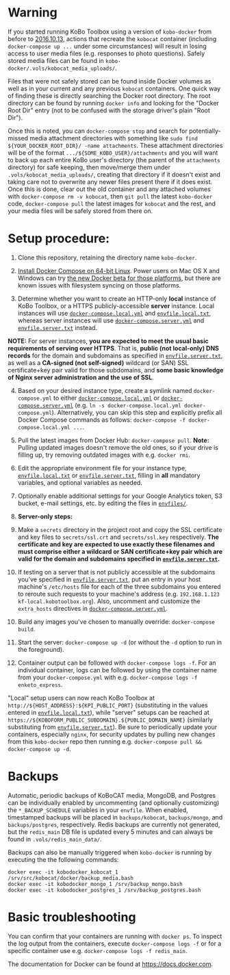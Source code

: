 # Warning
If you started running KoBo Toolbox using a version of `kobo-docker` from before to [2016.10.13](https://github.com/kobotoolbox/kobo-docker/commit/316b1464c86e2c447ca88c10d383662b4f2e4ac6), actions that recreate the `kobocat` container (including `docker-compose up ...` under some circumstances) will result in losing access to user media files (e.g. responses to photo questions). Safely stored media files can be found in `kobo-docker/.vols/kobocat_media_uploads/`.

Files that were not safely stored can be found inside Docker volumes as well as in your current and any previous `kobocat` containers. One quick way of finding these is directly searching the Docker root directory. The root directory can be found by running `docker info` and looking for the "Docker Root Dir" entry (not to be confused with the storage driver's plain "Root Dir").

Once this is noted, you can `docker-compose stop` and search for potentially-missed media attachment directories with something like `sudo find ${YOUR_DOCKER_ROOT_DIR}/ -name attachments`. These attachment directories will be of the format `.../${SOME_KOBO_USER}/attachments` and you will want to back up each entire KoBo user's directory (the parent of the `attachments` directory) for safe keeping, then move/merge them under `.vols/kobocat_media_uploads/`, creating that directory if it doesn't exist and taking care not to overwrite any newer files present there if it does exist. Once this is done, clear out the old container and any attached volumes with `docker-compose rm -v kobocat`, then `git pull` the latest `kobo-docker` code, `docker-compose pull` the latest images for `kobocat` and the rest, and your media files will be safely stored from there on.

# Setup procedure:
1. Clone this repository, retaining the directory name `kobo-docker`.

2. [Install Docker Compose on 64-bit Linux](https://docs.docker.com/compose/install/). Power users on Mac OS X and Windows can try [the new Docker beta for those platforms](https://blog.docker.com/2016/03/docker-for-mac-windows-beta/), but there are known issues with filesystem syncing on those platforms.

3. Determine whether you want to create an HTTP-only **local** instance of KoBo Toolbox, or a HTTPS publicly-accessible **server** instance. Local instances will use [`docker-compose.local.yml`](./docker-compose.local.yml) and [`envfile.local.txt`](./envfile.local.txt), whereas server instances will use [`docker-compose.server.yml`](./docker-compose.server.yml) and [`envfile.server.txt`](./envfile.server.txt) instead.

**NOTE:** For server instances, **you are expected to meet the usual basic requirements of serving over HTTPS**. That is, **public (not local-only) DNS records** for the domain and subdomains as specified in [`envfile.server.txt`](./envfile.server.txt), as well as a **CA-signed (not self-signed)** wildcard (or SAN) SSL certificate+key pair valid for those subdomains, and **some basic knowledge of Nginx server administration and the use of SSL**.

4. Based on your desired instance type, create a symlink named `docker-compose.yml` to either [`docker-compose.local.yml`](./docker-compose.local.yml) or [`docker-compose.server.yml`](./docker-compose.server.yml) (e.g. `ln -s docker-compose.local.yml docker-compose.yml`). Alternatively, you can skip this step and explicitly prefix all Docker Compose commands as follows: `docker-compose -f docker-compose.local.yml ...`.

5. Pull the latest images from Docker Hub: `docker-compose pull`. **Note:** Pulling updated images doesn't remove the old ones, so if your drive is filling up, try removing outdated images with e.g. `docker rmi`.

6. Edit the appropriate environment file for your instance type, [`envfile.local.txt`](./envfile.local.txt) or [`envfile.server.txt`](./envfile.server.txt), filling in **all** mandatory variables, and optional variables as needed.

8. Optionally enable additional settings for your Google Analytics token, S3 bucket, e-mail settings, etc. by editing the files in [`envfiles/`](./envfiles).

9. **Server-only steps:**
  1. Make a `secrets` directory in the project root and copy the SSL certificate and key files to `secrets/ssl.crt` and `secrets/ssl.key` respectively. **The certificate and key are expected to use exactly these filenames and must comprise either a wildcard or SAN certificate+key pair which are valid for the domain and subdomains specified in [`envfile.server.txt`](./envfile.server.txt).**

  2. If testing on a server that is not publicly accessible at the subdomains you've specified in [`envfile.server.txt`](./envfile.server.txt), put an entry in your host machine's `/etc/hosts` file for each of the three subdomains you entered to reroute such requests to your machine's address (e.g. `192.168.1.123 kf-local.kobotoolbox.org`). Also, uncomment and customize the `extra_hosts` directives in [`docker-compose.server.yml`](./docker-compose.server.yml).
<!-- 8. Optionally stop and clear previously built `kobo-docker` containers: `docker-compose stop; docker-compose rm`. -->
<!-- 9. Optionally clear persisted files (e.g. the Postgres database) from previous runs, **taking care that you are in the `kobo-docker` directory**: `sudo rm -rf .vols/ log/`. -->

10. Build any images you've chosen to manually override: `docker-compose build`.

11. Start the server: `docker-compose up -d` (or without the `-d` option to run in the foreground).

12. Container output can be followed with `docker-compose logs -f`. For an individual container, logs can be followed by using the container name from your `docker-compose.yml` with e.g. `docker-compose logs -f enketo_express`.

"Local" setup users can now reach KoBo Toolbox at `http://${HOST_ADDRESS}:${KPI_PUBLIC_PORT}` (substituting in the values entered in [`envfile.local.txt`](./envfile.local.txt)), while "server" setups can be reached at `https://${KOBOFORM_PUBLIC_SUBDOMAIN}.${PUBLIC_DOMAIN_NAME}` (similarly substituting from [`envfile.server.txt`](./envfile.server.txt)). Be sure to periodically update your containers, especially `nginx`, for security updates by pulling new changes from this `kobo-docker` repo then running e.g. `docker-compose pull && docker-compose up -d`.

# Backups
Automatic, periodic backups of KoBoCAT media, MongoDB, and Postgres can be individually enabled by uncommenting (and optionally customizing) the `*_BACKUP_SCHEDULE` variables in your `envfile`. When enabled, timestamped backups will be placed in `backups/kobocat`, `backups/mongo`, and `backups/postgres`, respectively. Redis backups are currently not generated, but the `redis_main` DB file is updated every 5 minutes and can always be found in `.vols/redis_main_data/`.

Backups can also be manually triggered when `kobo-docker` is running by executing the the following commands:
```
docker exec -it kobodocker_kobocat_1 /srv/src/kobocat/docker/backup_media.bash
docker exec -it kobodocker_mongo_1 /srv/backup_mongo.bash
docker exec -it kobodocker_postgres_1 /srv/backup_postgres.bash
```

# Basic troubleshooting
You can confirm that your containers are running with `docker ps`. To inspect the log output from the containers, execute `docker-compose logs -f` or for a specific container use e.g. `docker-compose logs -f redis_main`.

The documentation for Docker can be found at https://docs.docker.com.

